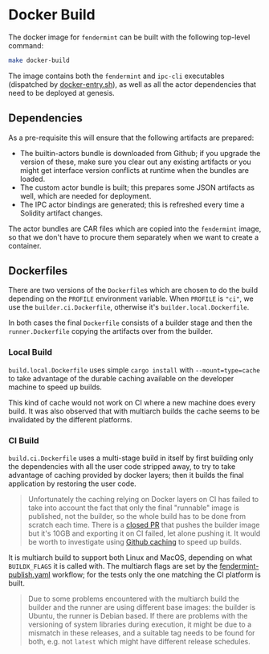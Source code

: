# Docker Build

The docker image for `fendermint` can be built with the following top-level command:

```bash
make docker-build
```

The image contains both the `fendermint` and `ipc-cli` executables (dispatched by [docker-entry.sh](./docker-entry.sh)), as well as all the actor dependencies that need to be deployed at genesis.

## Dependencies

As a pre-requisite this will ensure that the following artifacts are prepared:
* The builtin-actors bundle is downloaded from Github; if you upgrade the version of these, make sure you clear out any existing artifacts or you might get interface version conflicts at runtime when the bundles are loaded.
* The custom actor bundle is built; this prepares some JSON artifacts as well, which are needed for deployment.
* The IPC actor bindings are generated; this is refreshed every time a Solidity artifact changes.

The actor bundles are CAR files which are copied into the `fendermint` image, so that we don't have to procure them separately when we want to create a container.

## Dockerfiles

There are two versions of the `Dockerfile`s which are chosen to do the build depending on the `PROFILE` environment variable. When `PROFILE` is `"ci"`, we use the `builder.ci.Dockerfile`, otherwise it's `builder.local.Dockerfile`.

In both cases the final `Dockerfile` consists of a builder stage and then the `runner.Dockerfile` copying the artifacts over from the builder.

### Local Build
`build.local.Dockerfile` uses simple `cargo install` with `--mount=type=cache` to take advantage of the durable caching available on the developer machine to speed up builds.

This kind of cache would not work on CI where a new machine does every build. It was also observed that with multiarch builds the cache seems to be invalidated by the different platforms.

### CI Build

`build.ci.Dockerfile` uses a multi-stage build in itself by first building only the dependencies with all the user code stripped away, to try to take advantage of caching provided by docker layers; then it builds the final application by restoring the user code.

> Unfortunately the caching relying on Docker layers on CI has failed to take into account the fact that only the final "runnable" image is published, not the builder, so the whole build has to be done from scratch each time. There is a [closed PR](https://github.com/consensus-shipyard/ipc/pull/699) that pushes the builder image but it's 10GB and exporting it on CI failed, let alone pushing it. It would be worth to investigate using [Github caching](https://docs.docker.com/build/ci/github-actions/cache/#github-cache) to speed up builds.

It is multiarch build to support both Linux and MacOS, depending on what `BUILDX_FLAGS` it is called with. The multiarch flags are set by the [fendermint-publish.yaml](../../.github/workflows/fendermint-publish.yaml) workflow; for the tests only the one matching the CI platform is built.

> Due to some problems encountered with the multiarch build the builder and the runner are using different base images: the builder is Ubuntu, the runner is Debian based. If there are problems with the versioning of system libraries during execution, it might be due to a mismatch in these releases, and a suitable tag needs to be found for both, e.g. not `latest` which might have different release schedules.
